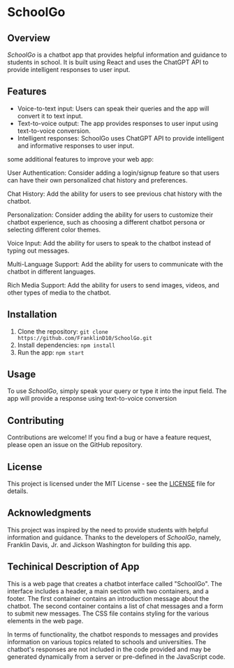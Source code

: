 # SchoolGo

## Overview

_SchoolGo_ is a chatbot app that provides helpful information and guidance to students in school. It is built using React and uses the ChatGPT API to provide intelligent responses to user input.

## Features

- Voice-to-text input: Users can speak their queries and the app will convert it to text input.
- Text-to-voice output: The app provides responses to user input using text-to-voice conversion.
- Intelligent responses: SchoolGo uses ChatGPT API to provide intelligent and informative responses to user input.

some additional features to improve your web app:

User Authentication: Consider adding a login/signup feature so that users can have their own personalized chat history and preferences.

Chat History: Add the ability for users to see previous chat history with the chatbot.

Personalization: Consider adding the ability for users to customize their chatbot experience, such as choosing a different chatbot persona or selecting different color themes.

Voice Input: Add the ability for users to speak to the chatbot instead of typing out messages.

Multi-Language Support: Add the ability for users to communicate with the chatbot in different languages.

Rich Media Support: Add the ability for users to send images, videos, and other types of media to the chatbot.

## Installation

1. Clone the repository: `git clone https://github.com/FranklinD10/SchoolGo.git`
2. Install dependencies: `npm install`
3. Run the app: `npm start`

## Usage

To use _SchoolGo_, simply speak your query or type it into the input field. The app will provide a response using text-to-voice conversion

## Contributing

Contributions are welcome! If you find a bug or have a feature request, please open an issue on the GitHub repository.

## License

This project is licensed under the MIT License - see the [LICENSE](LICENSE) file for details.

## Acknowledgments

This project was inspired by the need to provide students with helpful information and guidance. Thanks to the developers of _SchoolGo_, namely, Franklin Davis, Jr. and Jickson Washington for building this app.

## Techinical Description of App

This is a web page that creates a chatbot interface called "SchoolGo". The interface includes a header, a main section with two containers, and a footer. The first container contains an introduction message about the chatbot. The second container contains a list of chat messages and a form to submit new messages. The CSS file contains styling for the various elements in the web page.

In terms of functionality, the chatbot responds to messages and provides information on various topics related to schools and universities. The chatbot's responses are not included in the code provided and may be generated dynamically from a server or pre-defined in the JavaScript code.
